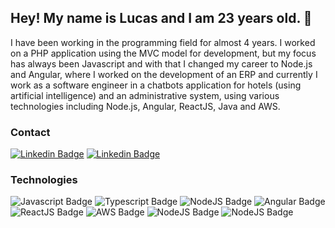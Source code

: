 ## Hey! My name is Lucas and I am 23 years old. 👋

I have been working in the programming field for almost 4 years. I worked on a PHP application using the MVC model for development, but my focus has always been Javascript and with that I changed my career to Node.js and Angular, where I worked on the development of an ERP and currently I work as a software engineer in a chatbots application for hotels (using artificial intelligence) and an administrative system, using various technologies including Node.js, Angular, ReactJS, Java and AWS.

### Contact

[![Linkedin Badge](https://img.shields.io/badge/LinkedIn-0077B5?style=for-the-badge&logo=linkedin&logoColor=white)](https://www.linkedin.com/in/lucas-valentee/) [![Linkedin Badge](https://img.shields.io/badge/Gmail-D14836?style=for-the-badge&logo=gmail&logoColor=white)](mailto:lucas.valente9999@gmail.com?subject=Hello%20I%20found%20you%20on%20github!) 

### Technologies

![Javascript Badge](https://img.shields.io/badge/JavaScript-F7DF1E?style=for-the-badge&logo=javascript&logoColor=black) ![Typescript Badge](https://img.shields.io/badge/TypeScript-007ACC?style=for-the-badge&logo=typescript&logoColor=white) ![NodeJS Badge](https://img.shields.io/badge/Node.js-43853D?style=for-the-badge&logo=node.js&logoColor=white)  ![Angular Badge](https://img.shields.io/badge/Angular-DD0031?style=for-the-badge&logo=angular&logoColor=white) ![ReactJS Badge](https://img.shields.io/badge/React-20232A?style=for-the-badge&logo=react&logoColor=61DAFB) ![AWS Badge](https://img.shields.io/badge/Amazon_AWS-232F3E?style=for-the-badge&logo=amazon-aws&logoColor=white) ![NodeJS Badge](https://img.shields.io/badge/PostgreSQL-316192?style=for-the-badge&logo=postgresql&logoColor=white) ![NodeJS Badge](https://img.shields.io/badge/Express.js-404D59?style=for-the-badge)
